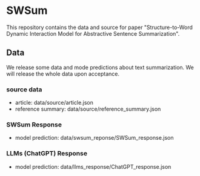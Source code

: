 # SWSum

This repository contains the data and source for paper "Structure-to-Word Dynamic Interaction Model for Abstractive Sentence Summarization".




## Data

We release some data and mode predictions about text summarization. We will release the whole data upon acceptance.


### source data

- article: data/source/article.json
- reference summary: data/source/reference_summary.json

### SWSum Response

- model prediction: data/swsum_reponse/SWSum_response.json

### LLMs (ChatGPT) Response

- model prediction: data/llms_response/ChatGPT_response.json

